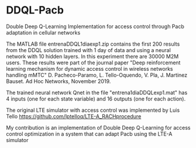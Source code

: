 # DDQL-Pacb
Double Deep Q-Learning Implementation for access control through Pacb adaptation in cellular networks

The MATLAB file entrenaDDQL1diaexp1.zip contains the first 200 results from the DDQL solution trained with 1 day of data and using a neural network with 10 hidden layers. In this experiment there are 30000 M2M users. These results were part of the journal paper "Deep reinforcement learning mechanism for dynamic access control in wireless networks handling mMTC" D. Pacheco-Paramo, L. Tello-Oquendo, V. Pla, J. Martinez Bauset. Ad Hoc Networks, November 2019.

The trained neural network Qnet in the file "entrena1diaDDQLexp1.mat" has 4 inputs (one for each state variable) and 16 outputs (one for each action). 


The original LTE simulator with access control was implemented by Luis Tello https://github.com/lptelloq/LTE-A_RACHprocedure

My contribution is an implementation of Double Deep Q-Learning for access control optimization in a system that can adapt Pacb using the LTE-A simulator
